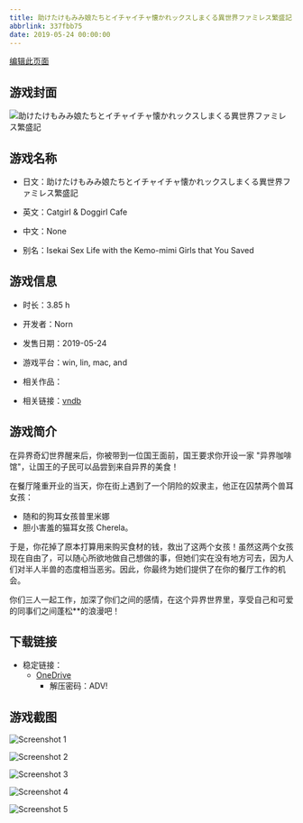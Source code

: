 ```yaml
---
title: 助けたけもみみ娘たちとイチャイチャ懐かれックスしまくる異世界ファミレス繁盛記
abbrlink: 337fbb75
date: 2019-05-24 00:00:00
---
```

[编辑此页面](https://github.com/ACG-3/ADV3-source/blob/main/source/_posts/games/%E5%8A%A9%E3%81%91%E3%81%9F%E3%81%91%E3%82%82%E3%81%BF%E3%81%BF%E5%A8%98%E3%81%9F%E3%81%A1%E3%81%A8%E3%82%A4%E3%83%81%E3%83%A3%E3%82%A4%E3%83%81%E3%83%A3%E6%87%90%E3%81%8B%E3%82%8C%E3%83%83%E3%82%AF%E3%82%B9%E3%81%97%E3%81%BE%E3%81%8F%E3%82%8B%E7%95%B0%E4%B8%96%E7%95%8C%E3%83%95%E3%82%A1%E3%83%9F%E3%83%AC%E3%82%B9%E7%B9%81%E7%9B%9B%E8%A8%98.md)

## 游戏封面

![助けたけもみみ娘たちとイチャイチャ懐かれックスしまくる異世界ファミレス繁盛記](https://pan.timero.xyz/d/onedrive/img_lib_001/%E5%8A%A9%E3%81%91%E3%81%9F%E3%81%91%E3%82%82%E3%81%BF%E3%81%BF%E5%A8%98%E3%81%9F%E3%81%A1%E3%81%A8%E3%82%A4%E3%83%81%E3%83%A3%E3%82%A4%E3%83%81%E3%83%A3%E6%87%90%E3%81%8B%E3%82%8C%E3%83%83%E3%82%AF%E3%82%B9%E3%81%97%E3%81%BE%E3%81%8F%E3%82%8B%E7%95%B0%E4%B8%96%E7%95%8C%E3%83%95%E3%82%A1%E3%83%9F%E3%83%AC%E3%82%B9%E7%B9%81%E7%9B%9B%E8%A8%98_cover.avif)


## 游戏名称

- 日文：助けたけもみみ娘たちとイチャイチャ懐かれックスしまくる異世界ファミレス繁盛記
- 英文：Catgirl & Doggirl Cafe
- 中文：None

- 别名：Isekai Sex Life with the Kemo-mimi Girls that You Saved


## 游戏信息

- 时长：3.85 h
- 开发者：Norn
- 发售日期：2019-05-24
- 游戏平台：win, lin, mac, and
- 相关作品：

- 相关链接：[vndb](https://vndb.org/v25816)


## 游戏简介

在异界奇幻世界醒来后，你被带到一位国王面前，国王要求你开设一家 "异界咖啡馆"，让国王的子民可以品尝到来自异界的美食！

在餐厅隆重开业的当天，你在街上遇到了一个阴险的奴隶主，他正在囚禁两个兽耳女孩：
- 随和的狗耳女孩普里米娜
- 胆小害羞的猫耳女孩 Cherela。

于是，你花掉了原本打算用来购买食材的钱，救出了这两个女孩！虽然这两个女孩现在自由了，可以随心所欲地做自己想做的事，但她们实在没有地方可去，因为人们对半人半兽的态度相当恶劣。因此，你最终为她们提供了在你的餐厅工作的机会。

你们三人一起工作，加深了你们之间的感情，在这个异界世界里，享受自己和可爱的同事们之间蓬松**的浪漫吧！




## 下载链接

- 稳定链接：
    - [OneDrive](https://pan.timero.xyz/onedrive/adv_lib_001/%E5%8A%A9%E3%81%91%E3%81%9F%E3%81%91%E3%82%82%E3%81%BF%E3%81%BF%E5%A8%98%E3%81%9F%E3%81%A1%E3%81%A8%E3%82%A4%E3%83%81%E3%83%A3%E3%82%A4%E3%83%81%E3%83%A3%E6%87%90%E3%81%8B%E3%82%8C%E3%83%83%E3%82%AF%E3%82%B9%E3%81%97%E3%81%BE%E3%81%8F%E3%82%8B%E7%95%B0%E4%B8%96%E7%95%8C%E3%83%95%E3%82%A1%E3%83%9F%E3%83%AC%E3%82%B9%E7%B9%81%E7%9B%9B%E8%A8%98)
        - 解压密码：ADV!



## 游戏截图


![Screenshot 1](https://pan.timero.xyz/d/onedrive/img_lib_001/%E5%8A%A9%E3%81%91%E3%81%9F%E3%81%91%E3%82%82%E3%81%BF%E3%81%BF%E5%A8%98%E3%81%9F%E3%81%A1%E3%81%A8%E3%82%A4%E3%83%81%E3%83%A3%E3%82%A4%E3%83%81%E3%83%A3%E6%87%90%E3%81%8B%E3%82%8C%E3%83%83%E3%82%AF%E3%82%B9%E3%81%97%E3%81%BE%E3%81%8F%E3%82%8B%E7%95%B0%E4%B8%96%E7%95%8C%E3%83%95%E3%82%A1%E3%83%9F%E3%83%AC%E3%82%B9%E7%B9%81%E7%9B%9B%E8%A8%98_Screenshot_1.avif)

![Screenshot 2](https://pan.timero.xyz/d/onedrive/img_lib_001/%E5%8A%A9%E3%81%91%E3%81%9F%E3%81%91%E3%82%82%E3%81%BF%E3%81%BF%E5%A8%98%E3%81%9F%E3%81%A1%E3%81%A8%E3%82%A4%E3%83%81%E3%83%A3%E3%82%A4%E3%83%81%E3%83%A3%E6%87%90%E3%81%8B%E3%82%8C%E3%83%83%E3%82%AF%E3%82%B9%E3%81%97%E3%81%BE%E3%81%8F%E3%82%8B%E7%95%B0%E4%B8%96%E7%95%8C%E3%83%95%E3%82%A1%E3%83%9F%E3%83%AC%E3%82%B9%E7%B9%81%E7%9B%9B%E8%A8%98_Screenshot_2.avif)

![Screenshot 3](https://pan.timero.xyz/d/onedrive/img_lib_001/%E5%8A%A9%E3%81%91%E3%81%9F%E3%81%91%E3%82%82%E3%81%BF%E3%81%BF%E5%A8%98%E3%81%9F%E3%81%A1%E3%81%A8%E3%82%A4%E3%83%81%E3%83%A3%E3%82%A4%E3%83%81%E3%83%A3%E6%87%90%E3%81%8B%E3%82%8C%E3%83%83%E3%82%AF%E3%82%B9%E3%81%97%E3%81%BE%E3%81%8F%E3%82%8B%E7%95%B0%E4%B8%96%E7%95%8C%E3%83%95%E3%82%A1%E3%83%9F%E3%83%AC%E3%82%B9%E7%B9%81%E7%9B%9B%E8%A8%98_Screenshot_3.avif)

![Screenshot 4](https://pan.timero.xyz/d/onedrive/img_lib_001/%E5%8A%A9%E3%81%91%E3%81%9F%E3%81%91%E3%82%82%E3%81%BF%E3%81%BF%E5%A8%98%E3%81%9F%E3%81%A1%E3%81%A8%E3%82%A4%E3%83%81%E3%83%A3%E3%82%A4%E3%83%81%E3%83%A3%E6%87%90%E3%81%8B%E3%82%8C%E3%83%83%E3%82%AF%E3%82%B9%E3%81%97%E3%81%BE%E3%81%8F%E3%82%8B%E7%95%B0%E4%B8%96%E7%95%8C%E3%83%95%E3%82%A1%E3%83%9F%E3%83%AC%E3%82%B9%E7%B9%81%E7%9B%9B%E8%A8%98_Screenshot_4.avif)

![Screenshot 5](https://pan.timero.xyz/d/onedrive/img_lib_001/%E5%8A%A9%E3%81%91%E3%81%9F%E3%81%91%E3%82%82%E3%81%BF%E3%81%BF%E5%A8%98%E3%81%9F%E3%81%A1%E3%81%A8%E3%82%A4%E3%83%81%E3%83%A3%E3%82%A4%E3%83%81%E3%83%A3%E6%87%90%E3%81%8B%E3%82%8C%E3%83%83%E3%82%AF%E3%82%B9%E3%81%97%E3%81%BE%E3%81%8F%E3%82%8B%E7%95%B0%E4%B8%96%E7%95%8C%E3%83%95%E3%82%A1%E3%83%9F%E3%83%AC%E3%82%B9%E7%B9%81%E7%9B%9B%E8%A8%98_Screenshot_5.avif)

